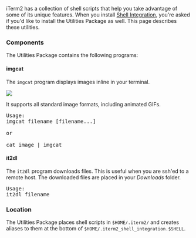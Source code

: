 iTerm2 has a collection of shell scripts that help you take advantage of some of its unique features. When you install <a href="documentation-shell-integration.html">Shell Integration</a>, you're asked if you'd like to install the Utilities Package as well. This page describes these utilities.

### Components

The Utilities Package contains the following programs:

#### imgcat

The `imgcat` program displays images inline in your terminal.

<img src="images/inline_image_sparky_demo.png">

It supports all standard image formats, including animated GIFs.

<pre>
Usage:
imgcat filename [filename...]

or

cat image | imgcat
</pre>

#### it2dl

The `it2dl` program downloads files. This is useful when you are ssh'ed to a remote host. The downloaded files are placed in your *Downloads* folder.

<pre>
Usage:
it2dl filename
</pre>

### Location

The Utilities Package places shell scripts in `$HOME/.iterm2/` and creates aliases to them at the bottom of `$HOME/.iterm2_shell_integration.$SHELL`.

